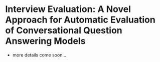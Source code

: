 # Interview Evaluation: A Novel Approach for Automatic Evaluation of Conversational Question Answering Models

* more details come soon...